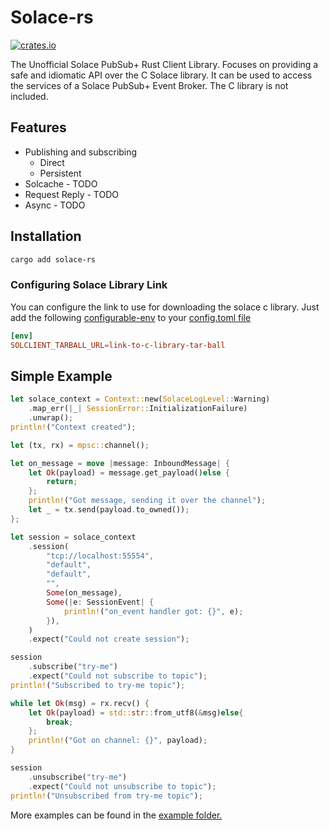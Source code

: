 # Solace-rs

[![crates.io](https://img.shields.io/crates/v/solace-rs.svg)](https://crates.io/crates/solace-rs)


The Unofficial Solace PubSub+ Rust Client Library.
Focuses on providing a safe and idiomatic API over the C Solace library.
It can be used to access the services of a Solace PubSub+ Event Broker.
The C library is not included.


## Features

* Publishing and subscribing
    * Direct
    * Persistent
* Solcache - TODO
* Request Reply - TODO
* Async - TODO

## Installation

```bash
cargo add solace-rs

```

### Configuring Solace Library Link
You can configure the link to use for downloading the solace c library.
Just add the following [configurable-env](https://doc.rust-lang.org/nightly/cargo/reference/unstable.html#configurable-env) to your [config.toml file](https://doc.rust-lang.org/cargo/reference/config.html)

```toml
[env]
SOLCLIENT_TARBALL_URL=link-to-c-library-tar-ball

```


## Simple Example


```rust
let solace_context = Context::new(SolaceLogLevel::Warning)
    .map_err(|_| SessionError::InitializationFailure)
    .unwrap();
println!("Context created");

let (tx, rx) = mpsc::channel();

let on_message = move |message: InboundMessage| {
    let Ok(payload) = message.get_payload()else {
        return;
    };
    println!("Got message, sending it over the channel");
    let _ = tx.send(payload.to_owned());
};

let session = solace_context
    .session(
        "tcp://localhost:55554",
        "default",
        "default",
        "",
        Some(on_message),
        Some(|e: SessionEvent| {
            println!("on_event handler got: {}", e);
        }),
    )
    .expect("Could not create session");

session
    .subscribe("try-me")
    .expect("Could not subscribe to topic");
println!("Subscribed to try-me topic");

while let Ok(msg) = rx.recv() {
    let Ok(payload) = std::str::from_utf8(&msg)else{
        break;
    };
    println!("Got on channel: {}", payload);
}

session
    .unsubscribe("try-me")
    .expect("Could not unsubscribe to topic");
println!("Unsubscribed from try-me topic");
```

More examples can be found in the [example folder.](./examples)
